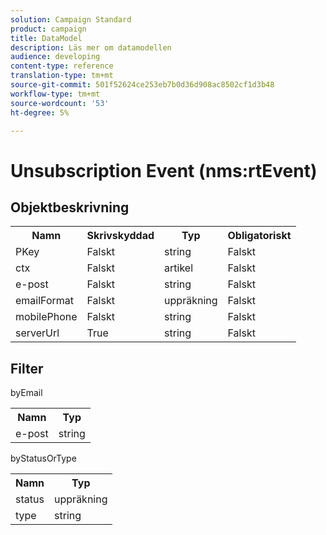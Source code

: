 ```yaml
---
solution: Campaign Standard
product: campaign
title: DataModel
description: Läs mer om datamodellen
audience: developing
content-type: reference
translation-type: tm+mt
source-git-commit: 501f52624ce253eb7b0d36d908ac8502cf1d3b48
workflow-type: tm+mt
source-wordcount: '53'
ht-degree: 5%

---
```



# Unsubscription Event (nms:rtEvent)

## Objektbeskrivning

<table>
               <tr>
                  <th>Namn</th>
                  <th>Skrivskyddad</th>
                  <th>Typ</th>
                  <th>Obligatoriskt</th>
               </tr>
               <tr>
                  <td>PKey</td>
                  <td>Falskt</td>
                  <td>string</td>
                  <td>Falskt</td>
               </tr>
               <tr>
                  <td>ctx</td>
                  <td>Falskt</td>
                  <td>artikel</td>
                  <td>Falskt</td>
               </tr>
               <tr>
                  <td>e-post</td>
                  <td>Falskt</td>
                  <td>string</td>
                  <td>Falskt</td>
               </tr>
               <tr>
                  <td>emailFormat</td>
                  <td>Falskt</td>
                  <td>uppräkning</td>
                  <td>Falskt</td>
               </tr>
               <tr>
                  <td>mobilePhone</td>
                  <td>Falskt</td>
                  <td>string</td>
                  <td>Falskt</td>
               </tr>
               <tr>
                  <td>serverUrl</td>
                  <td>True</td>
                  <td>string</td>
                  <td>Falskt</td>
               </tr>
            </table>

## Filter

byEmail

<table>
    <tr>
    <th>Namn</th>
    <th>Typ</th>
    </tr>
    <tr>
    <td>e-post</td>
    <td>string</td>
    </tr>
</table>

byStatusOrType

<table>
        <tr>
        <th>Namn</th>
        <th>Typ</th>
        </tr>
        <tr>
        <td>status</td>
        <td>uppräkning</td>
        </tr>
        <tr>
        <td>type</td>
        <td>string</td>
        </tr>
    </table>